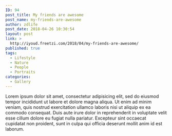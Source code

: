 ```yaml
---
ID: 94
post_title: My friends are awesome
post_name: my-friends-are-awesome
author: zdlife
post_date: 2018-04-26 10:30:54
layout: post
link: >
  http://iyoud.freetzi.com/2018/04/my-friends-are-awesome/
published: true
tags:
  - Lifestyle
  - Nature
  - People
  - Portraits
categories:
  - Gallery
---
```

Lorem ipsum dolor sit amet, consectetur adipisicing elit, sed do eiusmod tempor incididunt ut labore et dolore magna aliqua. Ut enim ad minim veniam, quis nostrud exercitation ullamco laboris nisi ut aliquip ex ea commodo consequat. Duis aute irure dolor in reprehenderit in voluptate velit esse cillum dolore eu fugiat nulla pariatur. Excepteur sint occaecat cupidatat non proident, sunt in culpa qui officia deserunt mollit anim id est laborum.